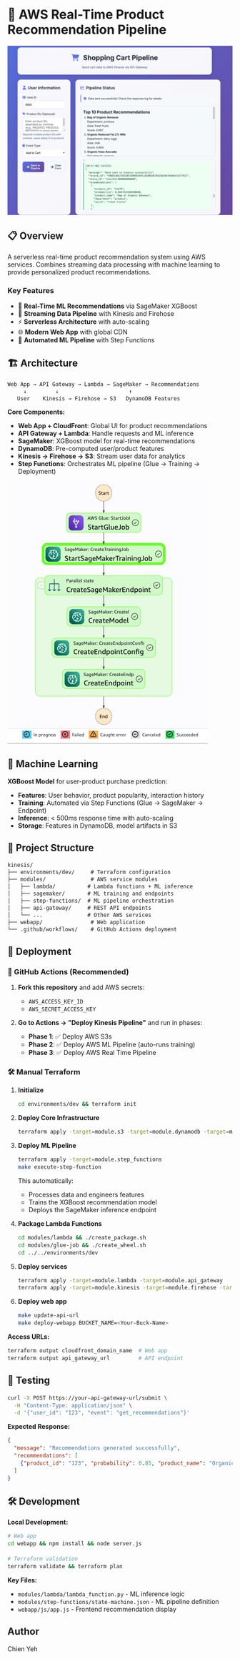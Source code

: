 # 🚀 AWS Real-Time Product Recommendation Pipeline

![](./images/webapp.png)

## 📋 Overview

A serverless real-time product recommendation system using AWS services. Combines streaming data processing with machine learning to provide personalized product recommendations.

### Key Features

- 🤖 **Real-Time ML Recommendations** via SageMaker XGBoost
- 🌊 **Streaming Data Pipeline** with Kinesis and Firehose  
- ⚡ **Serverless Architecture** with auto-scaling
- 🌐 **Modern Web App** with global CDN
- 🔄 **Automated ML Pipeline** with Step Functions

## 🏗️ Architecture

```
Web App → API Gateway → Lambda → SageMaker → Recommendations
     ↓         ↓                      ↑
   User    Kinesis → Firehose → S3   DynamoDB Features
```

**Core Components:**
- **Web App + CloudFront**: Global UI for product recommendations
- **API Gateway + Lambda**: Handle requests and ML inference  
- **SageMaker**: XGBoost model for real-time recommendations
- **DynamoDB**: Pre-computed user/product features
- **Kinesis → Firehose → S3**: Stream user data for analytics
- **Step Functions**: Orchestrates ML pipeline (Glue → Training → Deployment)

![](./images/stepfunctions.png)

## 🤖 Machine Learning

**XGBoost Model** for user-product purchase prediction:
- **Features**: User behavior, product popularity, interaction history
- **Training**: Automated via Step Functions (Glue → SageMaker → Endpoint)
- **Inference**: < 500ms response time with auto-scaling
- **Storage**: Features in DynamoDB, model artifacts in S3

## 📁 Project Structure

```
kinesis/
├── environments/dev/     # Terraform configuration
├── modules/              # AWS service modules
│   ├── lambda/          # Lambda functions + ML inference
│   ├── sagemaker/       # ML training and endpoints  
│   ├── step-functions/  # ML pipeline orchestration
│   ├── api-gateway/     # REST API endpoints
│   └── ...              # Other AWS services
├── webapp/               # Web application
└── .github/workflows/    # GitHub Actions deployment
```

## 🚀 Deployment

### 🤖 GitHub Actions (Recommended)

1. **Fork this repository** and add AWS secrets:
   - `AWS_ACCESS_KEY_ID`
   - `AWS_SECRET_ACCESS_KEY`

2. **Go to Actions → "Deploy Kinesis Pipeline"** and run in phases:
   - **Phase 1**: ✅ Deploy AWS S3s
   - **Phase 2**: ✅ Deploy AWS ML Pipeline (auto-runs training)
   - **Phase 3**: ✅ Deploy AWS Real Time Pipeline

### 🛠️ Manual Terraform

1. **Initialize**
   ```bash
   cd environments/dev && terraform init
   ```

2. **Deploy Core Infrastructure**
   ```bash
   terraform apply -target=module.s3 -target=module.dynamodb -target=module.glue_job
   ```

3. **Deploy ML Pipeline**
   ```bash
   terraform apply -target=module.step_functions
   make execute-step-function
   ```
   
   This automatically:
   - Processes data and engineers features
   - Trains the XGBoost recommendation model
   - Deploys the SageMaker inference endpoint

4. **Package Lambda Functions**
   ```bash
   cd modules/lambda && ./create_package.sh
   cd modules/glue-job && ./create_wheel.sh
   cd ../../environments/dev
   ```

5. **Deploy services**
   ```bash
   terraform apply -target=module.lambda -target=module.api_gateway
   terraform apply -target=module.kinesis -target=module.firehose -target=module.s3_webapp -target=module.cloudfront
   ```

6. **Deploy web app**
   ```bash
   make update-api-url
   make deploy-webapp BUCKET_NAME=<Your-Buck-Name>
   ```

**Access URLs:**
   ```bash
   terraform output cloudfront_domain_name  # Web app
   terraform output api_gateway_url         # API endpoint
   ```

## 🧪 Testing

```bash
curl -X POST https://your-api-gateway-url/submit \
  -H "Content-Type: application/json" \
  -d '{"user_id": "123", "event": "get_recommendations"}'
```

**Expected Response:**
```json
{
  "message": "Recommendations generated successfully", 
  "recommendations": [
    {"product_id": "123", "probability": 0.85, "product_name": "Organic Bananas", ...}
  ]
}
```

## 🛠️ Development

**Local Development:**
```bash
# Web app
cd webapp && npm install && node server.js

# Terraform validation  
terraform validate && terraform plan
```

**Key Files:**
- `modules/lambda/lambda_function.py` - ML inference logic
- `modules/step-functions/state-machine.json` - ML pipeline definition
- `webapp/js/app.js` - Frontend recommendation display

## Author
Chien Yeh

